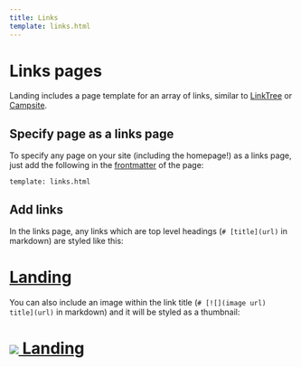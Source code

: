 ```yaml
---
title: Links
template: links.html
---
```


# Links pages

Landing includes a page template for an array of links, similar to [LinkTree](https://linktr.ee/) or [Campsite](https://campsite.bio/). 

## Specify page as a links page
To specify any page on your site (including the homepage!) as a links page, just add the following in the [frontmatter](https://dev.to/dailydevtips1/what-exactly-is-frontmatter-123g) of the page:

```
template: links.html
```

## Add links

In the links page, any links which are top level headings (`# [title](url)` in markdown) are styled like this:

# [Landing](https://TEParsons.github.io/mkdocs-landing)

You can also include an image within the link title (`# [![](image url) title](url)` in markdown) and it will be styled as a thumbnail:

# [![](https://teparsons.github.io/mkdocs-landing/assets/branding/logo.png) Landing](https://TEParsons.github.io/mkdocs-landing)